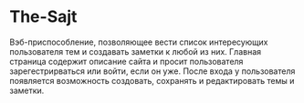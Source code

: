 # The-Sajt


Вэб-приспособление, позволяющее вести список интересующих пользователя тем и создавать заметки к любой из них. Главная страница содержит описание сайта и просит пользователя зарегестрирваться или войти, если он уже. После входа у пользователя появляется возможность создовать, сохранять и редактировать темы и заметки.